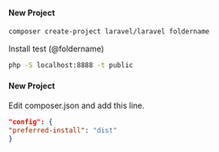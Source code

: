 #### New Project
```sh
composer create-project laravel/laravel foldername
```
Install test (@foldername)
```sh
php -S localhost:8888 -t public
```

#### New Project
Edit composer.json and add this line.

```json
"config": {
"preferred-install": "dist"
}
```
